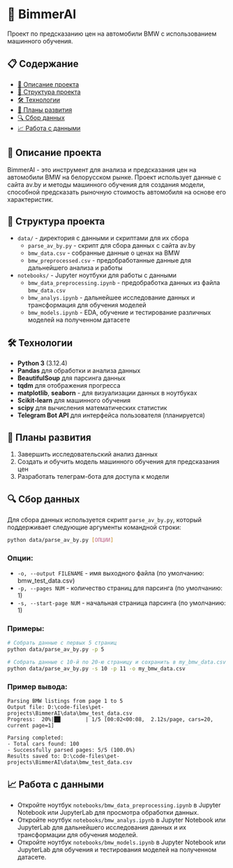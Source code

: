 # 🚗 BimmerAI

Проект по предсказанию цен на автомобили BMW с использованием машинного обучения.

## 📋 Содержание

- [📝 Описание проекта](#-описание-проекта)
- [📁 Структура проекта](#-структура-проекта)
- [🛠️ Технологии](#-технологии)
- [🚀 Планы развития](#-планы-развития)
- [🔍 Сбор данных](#-сбор-данных)
- [📈 Работа с данными](#-работа-с-данными)

## 📝 Описание проекта

BimmerAI - это инструмент для анализа и предсказания цен на автомобили BMW на белорусском рынке. Проект использует данные с сайта av.by и методы машинного обучения для создания модели, способной предсказать рыночную стоимость автомобиля на основе его характеристик.

## 📁 Структура проекта

- `data/` - директория с данными и скриптами для их сбора
  - `parse_av_by.py` - скрипт для сбора данных с сайта av.by
  - `bmw_data.csv` - собранные данные о ценах на BMW
  - `bmw_preprocessed.csv` - предобработанные данные для дальнейшего анализа и работы
- `notebooks/` - Jupyter ноутбуки для работы с данными
  - `bmw_data_preprocessing.ipynb` - предобработка данных из файла `bmw_data.csv`
  - `bmw_analys.ipynb` - дальнейшее исследование данных и трансформация для обучения моделей
  - `bmw_models.ipynb` - EDA, обучение и тестирование различных моделей на полученном датасете

## 🛠️ Технологии

- **Python 3** (3.12.4)
- **Pandas** для обработки и анализа данных
- **BeautifulSoup** для парсинга данных
- **tqdm** для отображения прогресса
- **matplotlib**, **seaborn** - для визуализации данных в ноутбуках
- **Scikit-learn** для машинного обучения
- **scipy** для вычисления математических статистик
- **Telegram Bot API** для интерфейса пользователя (планируется)

## 🚀 Планы развития

1. Завершить исследовательский анализ данных
2. Создать и обучить модель машинного обучения для предсказания цен
3. Разработать телеграм-бота для доступа к модели

## 🔍 Сбор данных

Для сбора данных используется скрипт `parse_av_by.py`, который поддерживает следующие аргументы командной строки:

```bash
python data/parse_av_by.py [ОПЦИИ]
```

### Опции:

- `-o, --output FILENAME` - имя выходного файла (по умолчанию: bmw_test_data.csv)
- `-p, --pages NUM` - количество страниц для парсинга (по умолчанию: 1)
- `-s, --start-page NUM` - начальная страница парсинга (по умолчанию: 1)

### Примеры:

```bash
# Собрать данные с первых 5 страниц
python data/parse_av_by.py -p 5

# Собрать данные с 10-й по 20-ю страницу и сохранить в my_bmw_data.csv
python data/parse_av_by.py -s 10 -p 11 -o my_bmw_data.csv
```

### Пример вывода:

```
Parsing BMW listings from page 1 to 5
Output file: D:\code-files\pet-projects\BimmerAI\data\bmw_test_data.csv
Progress:  20%|██        | 1/5 [00:02<00:08,  2.12s/page, cars=20, current page=1]

Parsing completed:
- Total cars found: 100
- Successfully parsed pages: 5/5 (100.0%)
Results saved to: D:\code-files\pet-projects\BimmerAI\data\bmw_test_data.csv
```

## 📈 Работа с данными
- Откройте ноутбук `notebooks/bmw_data_preprocessing.ipynb` в Jupyter Notebook или JupyterLab для просмотра обработки данных.
- Откройте ноутбук `notebooks/bmw_analys.ipynb` в Jupyter Notebook или JupyterLab для дальнейшего исследования данных и их трансформации для обучения моделей. 
- Откройте ноутбук `notebooks/bmw_models.ipynb` в Jupyter Notebook или JupyterLab для обучения и тестирования моделей на полученном датасете. 